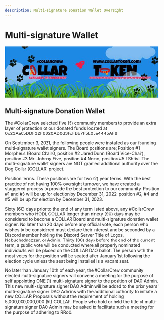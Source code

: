 ```yaml
---
description: Multi-signature Donation Wallet Oversight
---
```


# Multi-signature Wallet

![](../../.gitbook/assets/1080x360.jpg)

## Multi-signature Donation Wallet

The \#CollarCrew selected five \(5\) community members to provide an extra layer of protection of our donated funds located at 0x23Aa05DDF32F6D20AD0d3FcFBb7F5E05a4445AF8

On September 3, 2021, the following people were installed as our founding multi-signature wallet signers.  The Board positions are; Position \#1 Morpheus \(Board Chair0, position \#2 Jared Dunn \(Board Vice-Chair\), position \#3 Mr. Johnny Five, position \#4 Nemo, position \#5 LShtivi.  The multi-signature wallet signers are NOT granted additional authority over the Dog Collar \(COLLAR\) project.

Position terms.  These positions are for two \(2\) year terms.  With the best practice of not having 100% oversight turnover, we have created a staggered process to provide the best protection to our community. Position \#1 and \#3 will be up for election by December 31, 2022, position \#2, \#4 and \#5 will be up for election by December 31, 2023.

Sixty \(60\) days prior to the end of any term listed above, any \#CollarCrew members who HODL COLLAR longer than ninety \(90\) days may be considered to become a COLLAR Board and multi-signature donation wallet signer.  No later than 20 days before any official vote, each person who wishes to be considered must declare their interest and be seconded by a Discord member holding the Discord Server Title of Logos, Nebuchadnezzar, or Admin.  Thirty \(30\) days before the end of the current term, a public vote will be conducted where all properly nominated individuals will be placed on the COLLAR DAO ballot.  The person with the most votes for the position will be seated after January 1st following the election cycle unless the seat being installed is a vacant seat.

No later than January 10th of each year, the \#CollarCrew community elected multi-signature signers will convene a meeting for the purpose of self appointing ONE \(1\) multi-signature signer to the position of DAO Admin.  This new multi-signature signer DAO Admin will be added to the prior years' multi-signature signer DAO Admins with the additional authority to initiate a new COLLAR Proposals without the requirement of holding 5,000,000,000,000 \(5t\) COLLAR.   People who hold or held the title of multi-signature signer DAO Admin may be asked to facilitate such a meeting for the purpose of adhering to RRoO.

